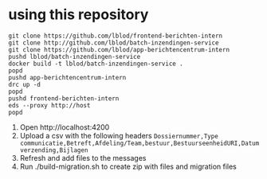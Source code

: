 # using this repository

```
git clone https://github.com/lblod/frontend-berichten-intern 
git clone http://github.com/lblod/batch-inzendingen-service
git clone https://github.com/lblod/app-berichtencentrum-intern
pushd lblod/batch-inzendingen-service
docker build -t lblod/batch-inzendingen-service .
popd
pushd app-berichtencentrum-intern
drc up -d
popd
pushd frontend-berichten-intern
eds --proxy http://host
popd
```
1. Open http://localhost:4200
2. Upload a csv with the following headers `Dossiernummer,Type communicatie,Betreft,Afdeling/Team,bestuur,BestuurseenheidURI,Datum verzending,Bijlagen
`
3. Refresh and add files to the messages
4. Run ./build-migration.sh to create zip with files and migration files
